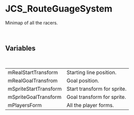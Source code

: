 <div id="content-header">
  <h1>JCS_RouteGuageSystem</h1>
</div>

<p>
  Minimap of all the racers.
</p>


<br/>
<h2>Variables</h2>
<br/>

<table>
  <tr>
    <td>mRealStartTransform</td>
    <td>Starting line position.</td>
  </tr>
  <tr>
    <td>mRealGoalTransfrom</td>
    <td>Goal position.</td>
  </tr>
  <tr>
    <td>mSpriteStartTransform</td>
    <td>Start transform for sprite.</td>
  </tr>
  <tr>
    <td>mSpriteGoalTransform</td>
    <td>Goal transform for sprite.</td>
  </tr>
  <tr>
    <td>mPlayersForm</td>
    <td>All the player forms.</td>
  </tr>
</table>

